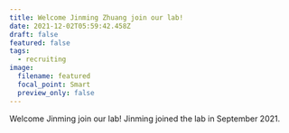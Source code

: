 ```yaml
---
title: Welcome Jinming Zhuang join our lab!
date: 2021-12-02T05:59:42.458Z
draft: false
featured: false
tags:
  - recruiting
image:
  filename: featured
  focal_point: Smart
  preview_only: false
---
```

Welcome Jinming join our lab!
Jinming joined the lab in September 2021.
